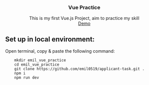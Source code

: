 <div align="center">

  <h3 align="center">Vue Practice </h3>
    <div>This is my first Vue.js Project, aim to practice my skill</div>
    <div><a href="https://vue-practice-5bc8f.web.app/">Demo</a></div>
</div>

## Set up in local environment:

Open terminal, copy & paste the following command:

```
    mkdir emil_vue_practice
    cd emil_vue_practice
    git clone https://github.com/emil0519/applicant-task.git .
    npm i
    npm run dev
```
